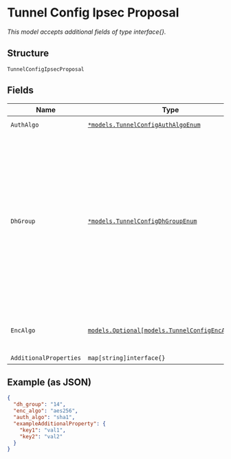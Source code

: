 
# Tunnel Config Ipsec Proposal

*This model accepts additional fields of type interface{}.*

## Structure

`TunnelConfigIpsecProposal`

## Fields

| Name | Type | Tags | Description |
|  --- | --- | --- | --- |
| `AuthAlgo` | [`*models.TunnelConfigAuthAlgoEnum`](../../doc/models/tunnel-config-auth-algo-enum.md) | Optional | enum: `md5`, `sha1`, `sha2` |
| `DhGroup` | [`*models.TunnelConfigDhGroupEnum`](../../doc/models/tunnel-config-dh-group-enum.md) | Optional | Only if `provider`==`custom-ipsec`. enum:<br><br>* 1<br>* 2 (1024-bit)<br>* 5<br>* 14 (default, 2048-bit)<br>* 15 (3072-bit)<br>* 16 (4096-bit)<br>* 19 (256-bit ECP)<br>* 20 (384-bit ECP)<br>* 21 (521-bit ECP)<br>* 24 (2048-bit ECP)<br>**Default**: `"14"` |
| `EncAlgo` | [`models.Optional[models.TunnelConfigEncAlgoEnum]`](../../doc/models/tunnel-config-enc-algo-enum.md) | Optional | enum: `3des`, `aes128`, `aes256`, `aes_gcm128`, `aes_gcm256`<br>**Default**: `"aes256"` |
| `AdditionalProperties` | `map[string]interface{}` | Optional | - |

## Example (as JSON)

```json
{
  "dh_group": "14",
  "enc_algo": "aes256",
  "auth_algo": "sha1",
  "exampleAdditionalProperty": {
    "key1": "val1",
    "key2": "val2"
  }
}
```


